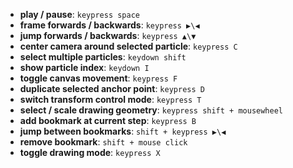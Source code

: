 <!-- # ZnDraw Help -->

- **play / pause**: `keypress space`
- **frame forwards / backwards**: `keypress ▶\◀`
- **jump forwards / backwards**: `keypress ▲\▼`
- **center camera around selected particle**: `keypress C`
- **select multiple particles**: `keydown shift`
- **show particle index**: `keydown I`
- **toggle canvas movement**: `keypress F`
- **duplicate selected anchor point**: `keypress D`
- **switch transform control mode**: `keypress T`
- **select / scale drawing geometry**: `keypress shift + mousewheel`
- **add bookmark at current step**: `keypress B`
- **jump between bookmarks**: `shift + keypress ▶\◀`
- **remove bookmark**: `shift + mouse click`
- **toggle drawing mode**: `keypress X`
